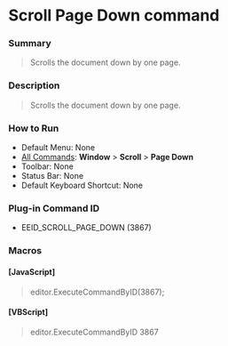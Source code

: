 # Scroll Page Down command

### Summary

> Scrolls the document down by one page.

### Description

> Scrolls the document down by one page.

### How to Run

- Default Menu: None
- [All Commands](../tools/all_commands): **Window** \> **Scroll** \> **Page Down**
- Toolbar: None
- Status Bar: None
- Default Keyboard Shortcut: None

### Plug-in Command ID

- EEID\_SCROLL\_PAGE\_DOWN (3867)

### Macros

#### \[JavaScript\]

> editor.ExecuteCommandByID(3867);

#### \[VBScript\]

> editor.ExecuteCommandByID 3867
